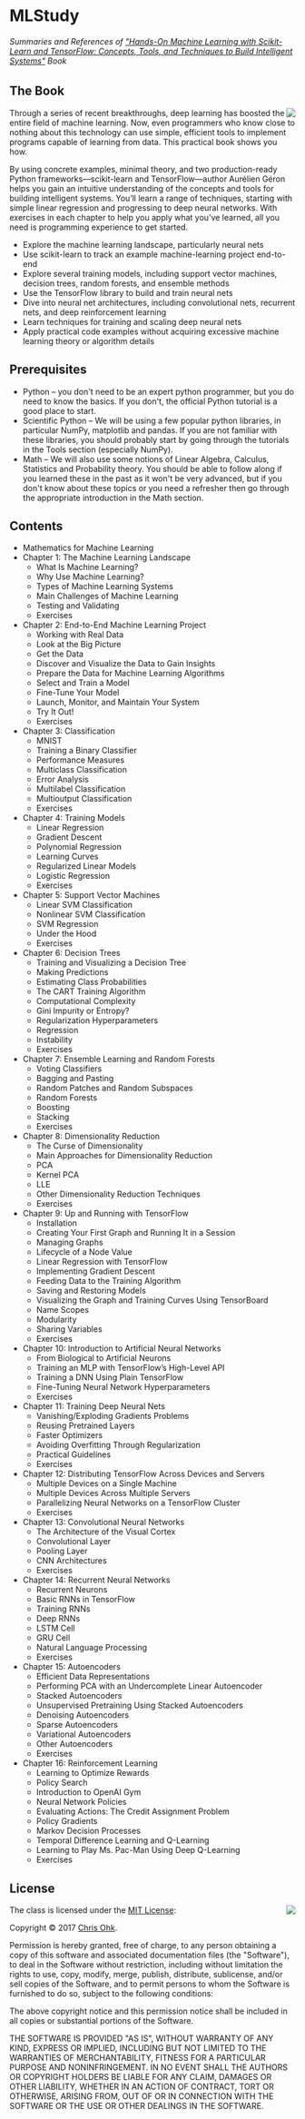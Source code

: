 # MLStudy

###### Summaries and References of ["Hands-On Machine Learning with Scikit-Learn and TensorFlow: Concepts, Tools, and Techniques to Build Intelligent Systems"](https://github.com/ageron/handson-ml) Book

## The Book

<img align="right" src="http://akamaicovers.oreilly.com/images/0636920052289/cat.gif">

Through a series of recent breakthroughs, deep learning has boosted the entire field of machine learning. Now, even programmers who know close to nothing about this technology can use simple, efficient tools to implement programs capable of learning from data. This practical book shows you how.

By using concrete examples, minimal theory, and two production-ready Python frameworks—scikit-learn and TensorFlow—author Aurélien Géron helps you gain an intuitive understanding of the concepts and tools for building intelligent systems. You’ll learn a range of techniques, starting with simple linear regression and progressing to deep neural networks. With exercises in each chapter to help you apply what you’ve learned, all you need is programming experience to get started.

- Explore the machine learning landscape, particularly neural nets
- Use scikit-learn to track an example machine-learning project end-to-end
- Explore several training models, including support vector machines, decision trees, random forests, and ensemble methods
- Use the TensorFlow library to build and train neural nets
- Dive into neural net architectures, including convolutional nets, recurrent nets, and deep reinforcement learning
- Learn techniques for training and scaling deep neural nets
- Apply practical code examples without acquiring excessive machine learning theory or algorithm details

## Prerequisites

- Python – you don't need to be an expert python programmer, but you do need to know the basics. If you don't, the official Python tutorial is a good place to start.
- Scientific Python – We will be using a few popular python libraries, in particular NumPy, matplotlib and pandas. If you are not familiar with these libraries, you should probably start by going through the tutorials in the Tools section (especially NumPy).
- Math – We will also use some notions of Linear Algebra, Calculus, Statistics and Probability theory. You should be able to follow along if you learned these in the past as it won't be very advanced, but if you don't know about these topics or you need a refresher then go through the appropriate introduction in the Math section.

## Contents

- Mathematics for Machine Learning
- Chapter 1: The Machine Learning Landscape
    - What Is Machine Learning?
    - Why Use Machine Learning?
    - Types of Machine Learning Systems
    - Main Challenges of Machine Learning
    - Testing and Validating
    - Exercises
- Chapter 2: End-to-End Machine Learning Project
    - Working with Real Data
    - Look at the Big Picture
    - Get the Data
    - Discover and Visualize the Data to Gain Insights
    - Prepare the Data for Machine Learning Algorithms
    - Select and Train a Model
    - Fine-Tune Your Model
    - Launch, Monitor, and Maintain Your System
    - Try It Out!
    - Exercises
- Chapter 3: Classification
    - MNIST
    - Training a Binary Classifier
    - Performance Measures
    - Multiclass Classification
    - Error Analysis
    - Multilabel Classification
    - Multioutput Classification
    - Exercises
- Chapter 4: Training Models
    - Linear Regression
    - Gradient Descent
    - Polynomial Regression
    - Learning Curves
    - Regularized Linear Models
    - Logistic Regression
    - Exercises
- Chapter 5: Support Vector Machines
    - Linear SVM Classification
    - Nonlinear SVM Classification
    - SVM Regression
    - Under the Hood
    - Exercises
- Chapter 6: Decision Trees
    - Training and Visualizing a Decision Tree
    - Making Predictions
    - Estimating Class Probabilities
    - The CART Training Algorithm
    - Computational Complexity
    - Gini Impurity or Entropy?
    - Regularization Hyperparameters
    - Regression
    - Instability
    - Exercises
- Chapter 7: Ensemble Learning and Random Forests
    - Voting Classifiers
    - Bagging and Pasting
    - Random Patches and Random Subspaces
    - Random Forests
    - Boosting
    - Stacking
    - Exercises
- Chapter 8: Dimensionality Reduction
    - The Curse of Dimensionality
    - Main Approaches for Dimensionality Reduction
    - PCA
    - Kernel PCA
    - LLE
    - Other Dimensionality Reduction Techniques
    - Exercises
- Chapter 9: Up and Running with TensorFlow
    - Installation
    - Creating Your First Graph and Running It in a Session
    - Managing Graphs
    - Lifecycle of a Node Value
    - Linear Regression with TensorFlow
    - Implementing Gradient Descent
    - Feeding Data to the Training Algorithm
    - Saving and Restoring Models
    - Visualizing the Graph and Training Curves Using TensorBoard
    - Name Scopes
    - Modularity
    - Sharing Variables
    - Exercises
- Chapter 10: Introduction to Artificial Neural Networks
    - From Biological to Artificial Neurons
    - Training an MLP with TensorFlow’s High-Level API
    - Training a DNN Using Plain TensorFlow
    - Fine-Tuning Neural Network Hyperparameters
    - Exercises
- Chapter 11: Training Deep Neural Nets
    - Vanishing/Exploding Gradients Problems
    - Reusing Pretrained Layers
    - Faster Optimizers
    - Avoiding Overfitting Through Regularization
    - Practical Guidelines
    - Exercises
- Chapter 12: Distributing TensorFlow Across Devices and Servers
    - Multiple Devices on a Single Machine
    - Multiple Devices Across Multiple Servers
    - Parallelizing Neural Networks on a TensorFlow Cluster
    - Exercises
- Chapter 13: Convolutional Neural Networks
    - The Architecture of the Visual Cortex
    - Convolutional Layer
    - Pooling Layer
    - CNN Architectures
    - Exercises
- Chapter 14: Recurrent Neural Networks
    - Recurrent Neurons
    - Basic RNNs in TensorFlow
    - Training RNNs
    - Deep RNNs
    - LSTM Cell
    - GRU Cell
    - Natural Language Processing
    - Exercises
- Chapter 15: Autoencoders
    - Efficient Data Representations
    - Performing PCA with an Undercomplete Linear Autoencoder
    - Stacked Autoencoders
    - Unsupervised Pretraining Using Stacked Autoencoders
    - Denoising Autoencoders
    - Sparse Autoencoders
    - Variational Autoencoders
    - Other Autoencoders
    - Exercises
- Chapter 16: Reinforcement Learning
    - Learning to Optimize Rewards
    - Policy Search
    - Introduction to OpenAI Gym
    - Neural Network Policies
    - Evaluating Actions: The Credit Assignment Problem
    - Policy Gradients
    - Markov Decision Processes
    - Temporal Difference Learning and Q-Learning
    - Learning to Play Ms. Pac-Man Using Deep Q-Learning
    - Exercises

## License

<img align="right" src="http://opensource.org/trademarks/opensource/OSI-Approved-License-100x137.png">

The class is licensed under the [MIT License](http://opensource.org/licenses/MIT):

Copyright &copy; 2017 [Chris Ohk](http://www.github.com/utilForever).

Permission is hereby granted, free of charge, to any person obtaining a copy of this software and associated documentation files (the "Software"), to deal in the Software without restriction, including without limitation the rights to use, copy, modify, merge, publish, distribute, sublicense, and/or sell copies of the Software, and to permit persons to whom the Software is furnished to do so, subject to the following conditions:

The above copyright notice and this permission notice shall be included in all copies or substantial portions of the Software.

THE SOFTWARE IS PROVIDED "AS IS", WITHOUT WARRANTY OF ANY KIND, EXPRESS OR IMPLIED, INCLUDING BUT NOT LIMITED TO THE WARRANTIES OF MERCHANTABILITY, FITNESS FOR A PARTICULAR PURPOSE AND NONINFRINGEMENT. IN NO EVENT SHALL THE AUTHORS OR COPYRIGHT HOLDERS BE LIABLE FOR ANY CLAIM, DAMAGES OR OTHER LIABILITY, WHETHER IN AN ACTION OF CONTRACT, TORT OR OTHERWISE, ARISING FROM, OUT OF OR IN CONNECTION WITH THE SOFTWARE OR THE USE OR OTHER DEALINGS IN THE SOFTWARE.
